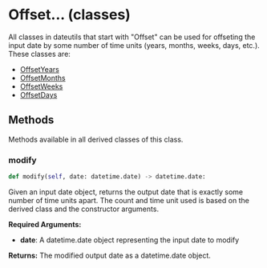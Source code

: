# Offset... (classes)

All classes in dateutils that start with "Offset" can be used for offseting the input date by some number of time units (years, months, weeks, days, etc.). These classes are:

- [OffsetYears](./OffsetYears)
- [OffsetMonths](./OffsetMonths)
- [OffsetWeeks](./OffsetWeeks)
- [OffsetDays](./OffsetDays)

## Methods

Methods available in all derived classes of this class.

### modify

```python
def modify(self, date: datetime.date) -> datetime.date:
```

Given an input date object, returns the output date that is exactly some number of time units apart. The count and time unit used is based on the derived class and the constructor arguments.

**Required Arguments:**

- **date**: A datetime.date object representing the input date to modify

**Returns:** The modified output date as a datetime.date object.
